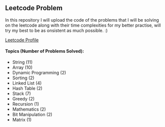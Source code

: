
## Leetcode Problem

In this repository I will upload the code of the problems that I will be solving on the leetcode along with their time complexities for my better practise, will try my best to be as onsistent as much possible. :)

<a href="https://leetcode.com/prabhxs/">Leetcode Profile </a>

#### Topics (Number of Problems Solved):
- String (11)
- Array (10)
- Dynamic Programming (2)
- Sorting (2)
- Linked List (4)
- Hash Table (2)
- Stack (7)
- Greedy (2)
- Recursion (1)
- Mathematics (2)
- Bit Manipulation (2)
- Matrix (1)
